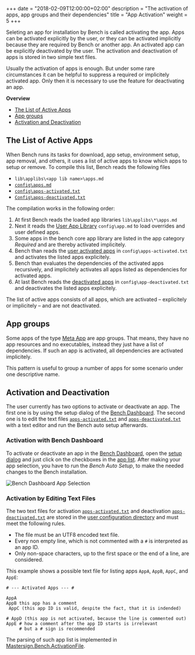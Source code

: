 +++
date = "2018-02-09T12:00:00+02:00"
description = "The activation of apps, app groups and their dependencies"
title = "App Activation"
weight = 5
+++

[User App Library]: /ref/file-structure/#config-apps
[Activated Apps]: /ref/file-structure/#config-apps-activated
[Deactivated Apps]: /ref/file-structure/#config-apps-deactivated
[Meta App]: /ref/app-types/#meta
[Bench Dashboard]: /ref/dashbord/
[Mastersign.Bench.ActivationFile]: https://winbench.org/clr-api/html/T_Mastersign_Bench_ActivationFile.htm

Seleting an app for installation by Bench is called activating the app.
Apps can be activated explicitly by the user, or they can be activated
implicitly because they are required by Bench or another app.
An activated app can be explicitly deactivated by the user.
The activation and deactivation of apps is stored in two simple
text files.
<!--more-->

Usually the activation of apps is enough.
But under some rare circumstances it can be helpful to suppress
a required or implicitely activated app.
Only then it is necessary to use the feature for deactivating an app.

**Overview**

* [The List of Active Apps](#the-list-of-active-apps)
* [App groups](#app-groups)
* [Activation and Deactivation](#activation-and-deactivation)

## The List of Active Apps
When Bench runs its tasks for download, app setup, environment setup,
app removal, and others, it uses a list of active apps to know which apps
to setup or remove.
To compile this list, Bench reads the following files

* `lib\applibs\<app lib name>\apps.md`
* [`config\apps.md`][User App Library]
* [`config\apps-activated.txt`][Activated Apps]
* [`Config\apps-deactivated.txt`][Deactivated Apps]

The compilation works in the following order:

1. At first Bench reads the loaded app libraries `lib\applibs\*\apps.md`
2. Next it reads the [User App Library][] `config\app.md` to load overrides
   and user defined apps.
3. Some apps in the bench core app library are listed in the app category
   _Required_ and are thereby activated implicitely.
4. Bench than reads the [user activated apps][Activated Apps] in
   `config\apps-activated.txt` and activates the listed apps explicitely.
5. Bench than evaluates the dependencies of the activated apps recursively,
   and implicitely activates all apps listed as dependencies for
   activated apps.
6. At last Bench reads the [deactivated apps][Deactivated Apps] in
   `config\app-deactivated.txt` and deactivates the listed apps explicitely.

The list of active apps consists of all apps, which are activated
&ndash; explicitely or implicitely &ndash;
and are not deactivated.

## App groups
Some apps of the type [Meta App][] are app groups.
That means, they have no app resources and no executables, instead they
just have a list of dependencies.
If such an app is activated, all dependencies are activated implicitely.

This pattern is useful to group a number of apps for some scenario under
one descriptive name.

## Activation and Deactivation
The user currently has two options to activate or deactivate an app.
The first one is by using the setup dialog of the [Bench Dashboard][].
The second one is to edit the text files [`apps-activated.txt`][Activated Apps]
and [`apps-deactivated.txt`][Deactivated Apps] with a text editor and run
the Bench auto setup afterwards.

### Activation with Bench Dashboard
To activate or deactivate an app in the [Bench Dashboard](/ref/dashboard),
open the [setup dialog](/ref/dashboard/#setup) and just click on the checkboxes
in the [app list](/ref/dashboard/#setup-applist).
After making your app selection, you have to run the _Bench Auto Setup_,
to make the needed changes to the Bench installation.

![Bench Dashboard App Selection](/img/Dashboard_SetupSelection.png)

### Activation by Editing Text Files
The two text files for activation [`apps-activated.txt`][Activated Apps]
and deactivation [`apps-deactivated.txt`][Deactivated Apps]
are stored in the [user configuration directory](/ref/file-structure/#config-dir)
and must meet the following rules.

* The file must be an UTF8 encoded text file.
* Every non empty line, which is not commented with a `#` is interpreted as an app ID.
* Only non-space characters, up to the first space or the end of a line, are considered.

This example shows a possible text file for listing apps
`AppA`, `AppB`, `AppC`, and `AppE`:

```
# --- Activated Apps --- #

AppA
AppB this app has a comment
 AppC (this app ID is valid, despite the fact, that it is indended)

# AppD (this app is not activated, because the line is commented out)
AppE # how a comment after the app ID starts is irrelevant
     # but a # sign is recommended
```

The parsing of such app list is implemented in [Mastersign.Bench.ActivationFile][].
